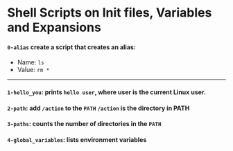 # Shell Scripts on Init files, Variables and Expansions 

#### `0-alias` create a script that creates an alias:
- Name: `ls`
- Value: `rm *`
---

#### `1-hello_you`: prints `hello user`, where user is the current Linux user.
#### `2-path`: add `/action` to the `PATH` `/action` is the directory in PATH
#### `3-paths`: counts the number of directories in the `PATH`
#### `4-global_variables`: lists environment variables
####

